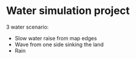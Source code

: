 # Water simulation project

3 water scenario:

- Slow water raise from map edges
- Wave from one side sinking the land
- Rain
